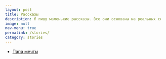 ```yaml
---
layout: post
title: Рассказы
description: Я пишу маленькие рассказы. Все они основаны на реальных событиях.
image: null
nav-menu: true
permalink: /stories/
category: stories
---
```


* [Папа мечты](2020-11-25-papa-mechty.md)

